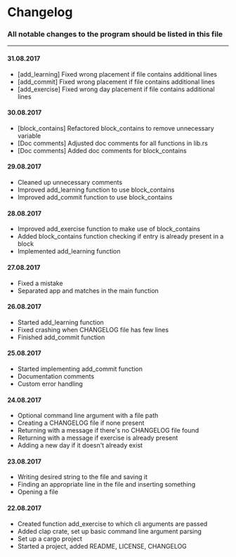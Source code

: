 # Changelog

### All notable changes to the program should be listed in this file

---

#### 31.08.2017

* [add_learning] Fixed wrong placement if file contains additional lines
* [add_commit] Fixed wrong placement if file contains additional lines
* [add_exercise] Fixed wrong day placement if file contains additional lines

#### 30.08.2017

* [block_contains] Refactored block\_contains to remove unnecessary variable
* [Doc comments] Adjusted doc comments for all functions in lib.rs
* [Doc comments] Added doc comments for block_contains

#### 29.08.2017

* Cleaned up unnecessary comments
* Improved add\_learning function to use block\_contains
* Improved add\_commit function to use block\_contains

#### 28.08.2017

* Improved add\_exercise function to make use of block\_contains
* Added block_contains function checking if entry is already present in a block
* Implemented add_learning function

#### 27.08.2017

* Fixed a mistake
* Separated app and matches in the main function

#### 26.08.2017

* Started add_learning function
* Fixed crashing when CHANGELOG file has few lines
* Finished add_commit function

#### 25.08.2017

* Started implementing add_commit function
* Documentation comments
* Custom error handling

#### 24.08.2017

* Optional command line argument with a file path
* Creating a CHANGELOG file if none present
* Returning with a message if there's no CHANGELOG file found
* Returning with a message if exercise is already present
* Adding a new day if it doesn't already exist

#### 23.08.2017

* Writing desired string to the file and saving it
* Finding an appropriate line in the file and inserting something
* Opening a file

#### 22.08.2017

* Created function add_exercise to which cli arguments are passed
* Added clap crate, set up basic command line argument parsing
* Set up a cargo project
* Started a project, added README, LICENSE, CHANGELOG
